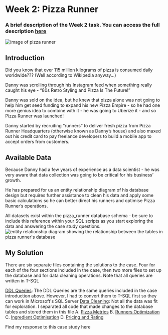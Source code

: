 # Week 2: Pizza Runner

### A brief description of the Week 2 task. You can access the full description [here](https://8weeksqlchallenge.com/case-study-2/)

![image of pizza runner](https://8weeksqlchallenge.com/images/case-study-designs/2.png)

## Introduction
Did you know that over 115 million kilograms of pizza is consumed daily worldwide??? (Well according to Wikipedia anyway…)

Danny was scrolling through his Instagram feed when something really caught his eye - “80s Retro Styling and Pizza Is The Future!”

Danny was sold on the idea, but he knew that pizza alone was not going to help him get seed funding to expand his new Pizza Empire - so he had one more genius idea to combine with it - he was going to Uberize it - and so Pizza Runner was launched!

Danny started by recruiting “runners” to deliver fresh pizza from Pizza Runner Headquarters (otherwise known as Danny’s house) and also maxed out his credit card to pay freelance developers to build a mobile app to accept orders from customers.

## Available Data
Because Danny had a few years of experience as a data scientist - he was very aware that data collection was going to be critical for his business’ growth.

He has prepared for us an entity relationship diagram of his database design but requires further assistance to clean his data and apply some basic calculations so he can better direct his runners and optimise Pizza Runner’s operations.

All datasets exist within the pizza_runner database schema - be sure to include this reference within your SQL scripts as you start exploring the data and answering the case study questions.
![entity relationship diagram showing the relationship between the tables in pizza runner's database](https://user-images.githubusercontent.com/71897261/234885298-3cc82898-905d-4d32-b92f-fb81891eb47d.png)

## My Solution
There are six separate files containing the solutions to the case. Four for each of the four sections included in the case, then two more files to set up the database and for data cleaning operations. Note that all queries are written in T-SQL

[DDL Queries](https://github.com/Mubarakbabs/SQL-Data-With-Danny-8-week-SQL-Challenge/blob/main/Week%202/DDL%20queries.sql): The DDL Queries are the same queries included in the case introduction above. However, I had to convert them to T-SQL first so they can work in Microsoft's SQL Server
[Data Cleaning](https://github.com/Mubarakbabs/SQL-Data-With-Danny-8-week-SQL-Challenge/blob/main/Week%202/Data%20Cleaning.sql): Not all the data was fit for exploration. I separated all code that made changes to the database tables and stored them in this file
A. [Pizza Metrics](https://github.com/Mubarakbabs/SQL-Data-With-Danny-8-week-SQL-Challenge/blob/main/Week%202/A.%20Pizza%20Metrics.sql)
B. [Runners Optimization](https://github.com/Mubarakbabs/SQL-Data-With-Danny-8-week-SQL-Challenge/blob/main/Week%202/B.%20Runners%20Optimization.sql)
C. [Ingredient Optimisation](https://github.com/Mubarakbabs/SQL-Data-With-Danny-8-week-SQL-Challenge/blob/main/Week%202/C.%20Ingredient%20Optimisation.sql)
D. [Pricing and Rating](https://github.com/Mubarakbabs/SQL-Data-With-Danny-8-week-SQL-Challenge/blob/main/Week%202/D.%20Pricing%20and%20Ratings.sql)



Find my response to this case study here
